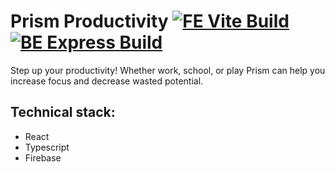 # Prism Productivity [![FE Vite Build](https://github.com/mikedelgaudio/prism/actions/workflows/node-frontend.js.yml/badge.svg)](https://github.com/mikedelgaudio/prism/actions/workflows/node-frontend.js.yml) [![BE Express Build](https://github.com/mikedelgaudio/prism/actions/workflows/node-backend.js.yml/badge.svg)](https://github.com/mikedelgaudio/prism/actions/workflows/node-backend.js.yml)

Step up your productivity! Whether work, school, or play Prism can help you increase focus and decrease wasted potential.

## Technical stack:

- React
- Typescript
- Firebase
